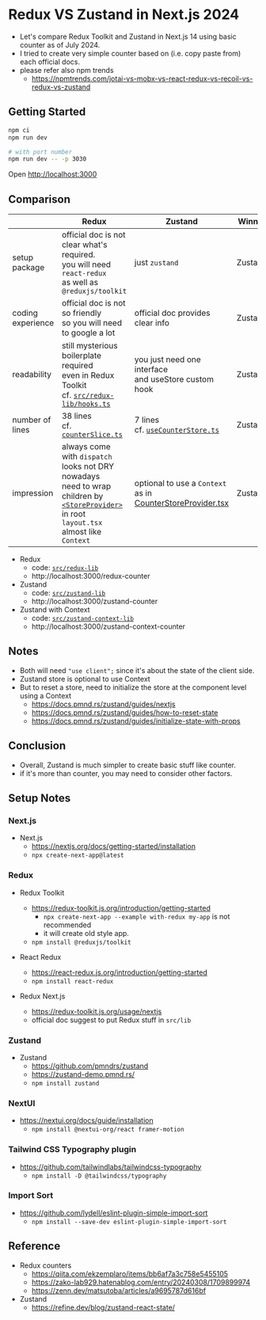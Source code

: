 # Redux VS Zustand in Next.js 2024

* Let's compare Redux Toolkit and Zustand in Next.js 14 using basic counter as of July 2024.
* I tried to create very simple counter based on (i.e. copy paste from) each official docs.
* please refer also npm trends
  - https://npmtrends.com/jotai-vs-mobx-vs-react-redux-vs-recoil-vs-redux-vs-zustand

## Getting Started

```bash
npm ci
npm run dev

# with port number
npm run dev -- -p 3030
```

Open [http://localhost:3000](http://localhost:3000)

## Comparison

|                   | Redux | Zustand | Winner |
| ---               | ---   | ---     | ---     |
| setup package     | official doc is not clear what's required.<br>you will need `react-redux`<br> as well as `@reduxjs/toolkit` | just `zustand` | Zustand |
| coding experience | official doc is not so friendly<br> so you will need to google a lot | official doc provides clear info | Zustand |
| readability       | still mysterious boilerplate required<br> even in Redux Toolkit<br>cf. [`src/redux-lib/hooks.ts`](./src/redux-lib/hooks.ts) | you just need one interface<br> and useStore custom hook | Zustand |
| number of lines   | 38 lines<br>cf. [`counterSlice.ts`](./src/redux-lib/features/counter/counterSlice.ts) | 7 lines<br>cf. [`useCounterStore.ts`](./src/zustand-lib/useCounterStore.ts) | Zustand |
| impression        | always come with `dispatch` looks not DRY nowadays<br>need to wrap children by [`<StoreProvider>`](./src/redux-lib/StoreProvider.tsx)<br> in root `layout.tsx` almost like `Context` | optional to use a `Context` as in [CounterStoreProvider.tsx](./src/zustand-context-lib/CounterStoreProvider.tsx) | Zustand |

* Redux
  - code: [`src/redux-lib`](./src/redux-lib/)
  - http://localhost:3000/redux-counter
* Zustand
  - code: [`src/zustand-lib`](./src/zustand-lib/)
  - http://localhost:3000/zustand-counter
* Zustand with Context
  - code: [`src/zustand-context-lib`](./src/zustand-context-lib/)
  - http://localhost:3000/zustand-context-counter

## Notes

* Both will need `"use client";` since it's about the state of the client side.
* Zustand store is optional to use Context
* But to reset a store, need to initialize the store at the component level using a Context
  - https://docs.pmnd.rs/zustand/guides/nextjs
  - https://docs.pmnd.rs/zustand/guides/how-to-reset-state
  - https://docs.pmnd.rs/zustand/guides/initialize-state-with-props

## Conclusion

* Overall, Zustand is much simpler to create basic stuff like counter.
* if it's more than counter, you may need to consider other factors.

## Setup Notes

### Next.js

* Next.js
  - https://nextjs.org/docs/getting-started/installation
  - `npx create-next-app@latest`

### Redux

* Redux Toolkit
  - https://redux-toolkit.js.org/introduction/getting-started
    - `npx create-next-app --example with-redux my-app` is not recommended
    - it will create old style app.
  - `npm install @reduxjs/toolkit`

* React Redux
  - https://react-redux.js.org/introduction/getting-started
  - `npm install react-redux`

* Redux Next.js
  - https://redux-toolkit.js.org/usage/nextjs
  - official doc suggest to put Redux stuff in `src/lib`

### Zustand

* Zustand
  - https://github.com/pmndrs/zustand
  - https://zustand-demo.pmnd.rs/
  - `npm install zustand`

### NextUI

* https://nextui.org/docs/guide/installation
  - `npm install @nextui-org/react framer-motion`

### Tailwind CSS Typography plugin

* https://github.com/tailwindlabs/tailwindcss-typography
  - `npm install -D @tailwindcss/typography`

### Import Sort

* https://github.com/lydell/eslint-plugin-simple-import-sort
  - `npm install --save-dev eslint-plugin-simple-import-sort`

## Reference

* Redux counters
  - https://qiita.com/ekzemplaro/items/bb6af7a3c758e5455105
  - https://zako-lab929.hatenablog.com/entry/20240308/1709899974
  - https://zenn.dev/matsutoba/articles/a9695787d616bf
* Zustand
  - https://refine.dev/blog/zustand-react-state/
